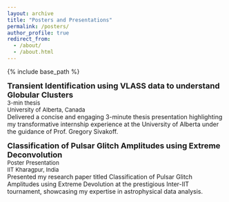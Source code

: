 ```yaml
---
layout: archive
title: "Posters and Presentations"
permalink: /posters/
author_profile: true
redirect_from: 
  - /about/
  - /about.html
---
```



{% include base_path %}

<font size="4">**Transient Identification using VLASS data to understand Globular Clusters**</font>  
<font size="2">3-min thesis</font>  
<font size="2">University of Alberta, Canada</font>  
Delivered a concise and engaging 3-minute thesis presentation highlighting my transformative internship experience at the
University of Alberta under the guidance of Prof. Gregory Sivakoff.

<font size="4"> **Classification of Pulsar Glitch Amplitudes using Extreme Deconvolution** </font>  
<font size="2">Poster Presentation</font>  
<font size ="2">IIT Kharagpur, India</font>  
Presented my research paper titled Classification of Pulsar Glitch Amplitudes using Extreme Devolution at the prestigious
Inter-IIT tournament, showcasing my expertise in astrophysical data analysis.


